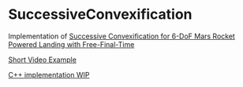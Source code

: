 # SuccessiveConvexification
Implementation of [Successive Convexification for 6-DoF Mars Rocket Powered Landing with Free-Final-Time](https://arxiv.org/abs/1802.03827)

[Short Video Example](https://gfycat.com/HideousUniqueEthiopianwolf)

[C++ implementation WIP](https://github.com/EmbersArc/SuccessiveConvexificationCpp)

